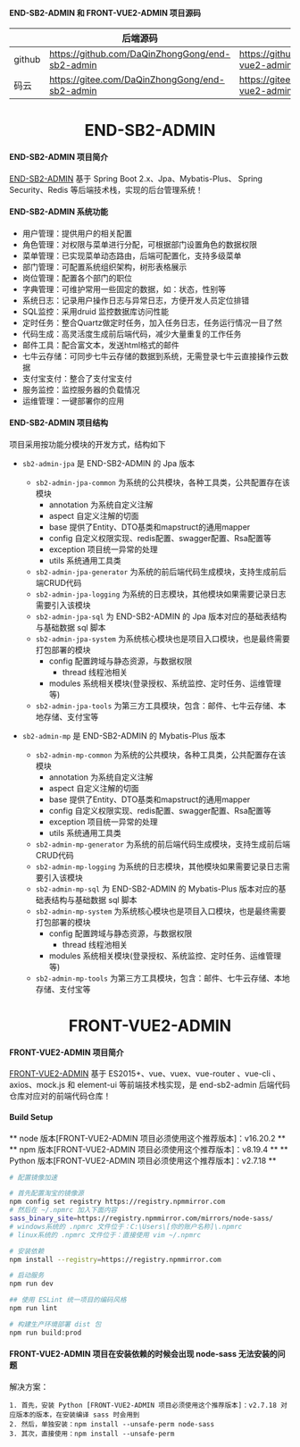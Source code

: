 #### END-SB2-ADMIN 和 FRONT-VUE2-ADMIN 项目源码

|        | 后端源码                                            | 前端源码                                               |
|--------|-------------------------------------------------|----------------------------------------------------|
| github | https://github.com/DaQinZhongGong/end-sb2-admin | https://github.com/DaQinZhongGong/front-vue2-admin |
| 码云     | https://gitee.com/DaQinZhongGong/end-sb2-admin  | https://gitee.com/DaQinZhongGong/front-vue2-admin  |

<h1 style="text-align: center"> END-SB2-ADMIN </h1>

#### END-SB2-ADMIN 项目简介

[END-SB2-ADMIN](https://github.com/DaQinZhongGong/end-sb2-admin) 基于 Spring Boot
2.x、Jpa、Mybatis-Plus、 Spring Security、Redis 等后端技术栈，实现的后台管理系统！

#### END-SB2-ADMIN 系统功能

- 用户管理：提供用户的相关配置
- 角色管理：对权限与菜单进行分配，可根据部门设置角色的数据权限
- 菜单管理：已实现菜单动态路由，后端可配置化，支持多级菜单
- 部门管理：可配置系统组织架构，树形表格展示
- 岗位管理：配置各个部门的职位
- 字典管理：可维护常用一些固定的数据，如：状态，性别等
- 系统日志：记录用户操作日志与异常日志，方便开发人员定位排错
- SQL监控：采用druid 监控数据库访问性能
- 定时任务：整合Quartz做定时任务，加入任务日志，任务运行情况一目了然
- 代码生成：高灵活度生成前后端代码，减少大量重复的工作任务
- 邮件工具：配合富文本，发送html格式的邮件
- 七牛云存储：可同步七牛云存储的数据到系统，无需登录七牛云直接操作云数据
- 支付宝支付：整合了支付宝支付
- 服务监控：监控服务器的负载情况
- 运维管理：一键部署你的应用

#### END-SB2-ADMIN 项目结构

项目采用按功能分模块的开发方式，结构如下

- `sb2-admin-jpa` 是 END-SB2-ADMIN 的 Jpa 版本
    - `sb2-admin-jpa-common` 为系统的公共模块，各种工具类，公共配置存在该模块
        - annotation 为系统自定义注解
        - aspect 自定义注解的切面
        - base 提供了Entity、DTO基类和mapstruct的通用mapper
        - config 自定义权限实现、redis配置、swagger配置、Rsa配置等
        - exception 项目统一异常的处理
        - utils 系统通用工具类
    - `sb2-admin-jpa-generator` 为系统的前后端代码生成模块，支持生成前后端CRUD代码
    - `sb2-admin-jpa-logging` 为系统的日志模块，其他模块如果需要记录日志需要引入该模块
    - `sb2-admin-jpa-sql` 为 END-SB2-ADMIN 的 Jpa 版本对应的基础表结构与基础数据 sql 脚本
    - `sb2-admin-jpa-system` 为系统核心模块也是项目入口模块，也是最终需要打包部署的模块
        - config 配置跨域与静态资源，与数据权限
            - thread 线程池相关
        - modules 系统相关模块(登录授权、系统监控、定时任务、运维管理等)
    - `sb2-admin-jpa-tools` 为第三方工具模块，包含：邮件、七牛云存储、本地存储、支付宝等

- `sb2-admin-mp` 是 END-SB2-ADMIN 的 Mybatis-Plus 版本
    - `sb2-admin-mp-common` 为系统的公共模块，各种工具类，公共配置存在该模块
        - annotation 为系统自定义注解
        - aspect 自定义注解的切面
        - base 提供了Entity、DTO基类和mapstruct的通用mapper
        - config 自定义权限实现、redis配置、swagger配置、Rsa配置等
        - exception 项目统一异常的处理
        - utils 系统通用工具类
    - `sb2-admin-mp-generator` 为系统的前后端代码生成模块，支持生成前后端CRUD代码
    - `sb2-admin-mp-logging` 为系统的日志模块，其他模块如果需要记录日志需要引入该模块
    - `sb2-admin-mp-sql`  为 END-SB2-ADMIN 的 Mybatis-Plus 版本对应的基础表结构与基础数据 sql 脚本
    - `sb2-admin-mp-system` 为系统核心模块也是项目入口模块，也是最终需要打包部署的模块
        - config 配置跨域与静态资源，与数据权限
            - thread 线程池相关
        - modules 系统相关模块(登录授权、系统监控、定时任务、运维管理等)
    - `sb2-admin-mp-tools` 为第三方工具模块，包含：邮件、七牛云存储、本地存储、支付宝等

<h1 style="text-align: center"> FRONT-VUE2-ADMIN </h1>

#### FRONT-VUE2-ADMIN 项目简介

[FRONT-VUE2-ADMIN](https://github.com/DaQinZhongGong/front-vue2-admin) 基于
ES2015+、vue、vuex、vue-router 、vue-cli 、axios、mock.js 和 element-ui 等前端技术栈实现，是 end-sb2-admin
后端代码仓库对应对的前端代码仓库！

#### Build Setup

** node 版本[FRONT-VUE2-ADMIN 项目必须使用这个推荐版本]：v16.20.2 **
** npm 版本[FRONT-VUE2-ADMIN 项目必须使用这个推荐版本]：v8.19.4 **
** Python 版本[FRONT-VUE2-ADMIN 项目必须使用这个推荐版本]：v2.7.18 **

``` bash
# 配置镜像加速

# 首先配置淘宝的镜像源
npm config set registry https://registry.npmmirror.com
# 然后在 ~/.npmrc 加入下面内容
sass_binary_site=https://registry.npmmirror.com/mirrors/node-sass/
# windows系统的 .npmrc 文件位于：C:\Users\[你的账户名称]\.npmrc
# linux系统的 .npmrc 文件位于：直接使用 vim ~/.npmrc

# 安装依赖
npm install --registry=https://registry.npmmirror.com

# 启动服务
npm run dev

## 使用 ESLint 统一项目的编码风格
npm run lint

# 构建生产环境部署 dist 包
npm run build:prod

```

#### FRONT-VUE2-ADMIN 项目在安装依赖的时候会出现 node-sass 无法安装的问题

解决方案：

```
1. 首先，安装 Python [FRONT-VUE2-ADMIN 项目必须使用这个推荐版本]：v2.7.18 对应版本的版本，在安装编译 sass 时会用到
2. 然后，单独安装：npm install --unsafe-perm node-sass 
3. 其次，直接使用：npm install --unsafe-perm

```




